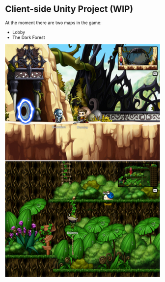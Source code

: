 # Client-side Unity Project (WIP)
At the moment there are two maps in the game:

- Lobby
- The Dark Forest

<img src="docs/Lobby.png">
<img src="docs/The Dark Forest.png">

